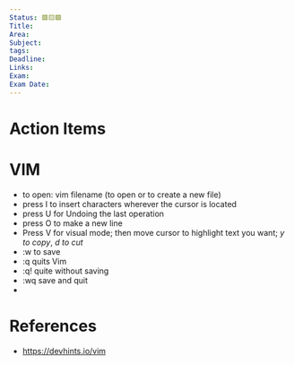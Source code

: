 ```yaml
---
Status: 🟥🟨🟩
Title: 
Area: 
Subject: 
tags: 
Deadline: 
Links: 
Exam: 
Exam Date:
---
```

# Action Items

# VIM
- to open: vim filename (to open or to create a new file)
- press I to insert characters wherever the cursor is located
- press U for Undoing the last operation 
- press O to make a new line
- Press V for visual mode; then move cursor to highlight text you want; *y to copy*, *d to cut*
- :w to save
- :q quits Vim
- :q! quite without saving
- :wq save and quit 
- 

# References
- https://devhints.io/vim
